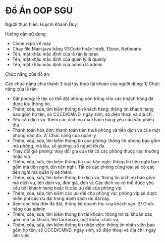 # Đồ Án OOP SGU
Người thực hiện: Huỳnh Khánh Duy

Hướng dẫn sử dụng:
  - Clone repo về máy
  - Chạy file Main.java bằng VSCode hoặc Intelji, Elipse, Netbeans
  - Tên, mật khẩu mặc định của lễ tân là letan
  - Tên, mật khẩu mặc định của quản lý là quanly
  - Tên, mật khẩu mặc định của admin là admin

Chức năng của đồ án:

Các chức năng chia thành 3 loại tùy theo tài khoản của người dùng:
1/ Chức năng của lễ tân: 
- Đặt phòng: lễ tân có thể đặt phòng còn trống cho các khách hàng đã được lưu thông tin.
- Thêm, xóa, sửa, tìm kiếm thông tin khách hàng: thông tin khách hàng bao gồm họ tên, số CCCD/CMND, ngày sinh, số điện thoại và địa chỉ.
- Yêu cầu dịch vụ: thêm các dịch vụ mà khách hàng yêu cầu vào phiếu thu
- Thanh toán hóa đơn: thanh toán tiền thuê phòng và tiền dịch vụ của một phòng nào đó.
2/ Chức năng của quản lý
- Thêm, xóa, sửa, tìm kiếm thông tin của phòng: thông tin phòng bao gồm mã phòng, mã lầu, số giường, số người tối đa.
- Thay đổi giá phòng: thay đổi giá của tất cả các phòng thuộc loại thường hoặc vip.
- Thêm, xóa, sửa, tìm kiếm thông tin của tiện nghi: thông tin tiện nghi bao gồm mã tiện nghi, tên tiện nghi. Tất cả các phòng cùng loại sẽ có các tiện nghi mà quản lý sẽ thêm.
- Thêm, xóa, sửa, tìm kiếm thông tin dịch vụ: thông tin dịch vụ bao gồm mã dịch vụ, tên dịch vụ, đơn giá, đơn vị. Các dịch vụ có thể được yêu cầu bởi khách hàng hoặc là các ưu đãi của phòng vip.
- Thêm, xóa, sửa, tìm kiếm các ưu đãi cho phòng vip: phòng vip sẽ được miễn phí các ưu đãi trong danh sách ưu đãi này.
- Xem các hóa đơn đã đặt, thống kê doanh thu của khách sạn.
3/ Chức năng của admin
- Thêm, xóa, sửa, tìm kiếm thông tin tài khoản: thông tin tài khoản bao gồm mã tài khoản, tên tài khoản, mật khẩu, chức vụ.
- Thêm, xóa, sửa, tìm kiếm thông tin nhân viên: thông tin nhân viên bao gồm họ tên, số CCCD/CMND, ngày sinh, số điện thoại và địa chỉ, ngày làm việc

